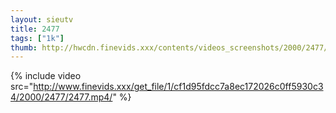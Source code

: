```yaml
--- 
layout: sieutv
title: 2477
tags: ["1k"]
thumb: http://hwcdn.finevids.xxx/contents/videos_screenshots/2000/2477/preview.mp4.jpg
---
```

{% include video src="http://www.finevids.xxx/get_file/1/cf1d95fdcc7a8ec172026c0ff5930c34/2000/2477/2477.mp4/" %} 
